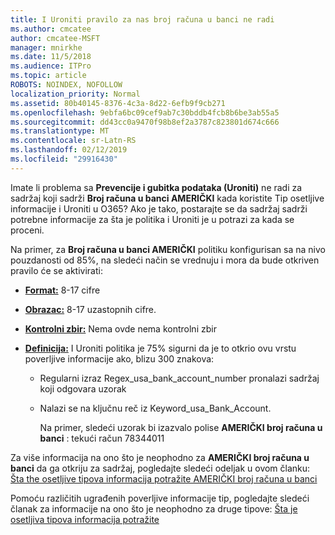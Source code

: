 ```yaml
---
title: I Uroniti pravilo za nas broj računa u banci ne radi
ms.author: cmcatee
author: cmcatee-MSFT
manager: mnirkhe
ms.date: 11/5/2018
ms.audience: ITPro
ms.topic: article
ROBOTS: NOINDEX, NOFOLLOW
localization_priority: Normal
ms.assetid: 80b40145-8376-4c3a-8d22-6efb9f9cb271
ms.openlocfilehash: 9ebfa6bc09cef9ab7c30bddb4fcb8b6be3ab55a5
ms.sourcegitcommit: dd43cc0a9470f98b8ef2a3787c823801d674c666
ms.translationtype: MT
ms.contentlocale: sr-Latn-RS
ms.lasthandoff: 02/12/2019
ms.locfileid: "29916430"
---
```

Imate li problema sa **Prevencije i gubitka podataka (Uroniti)** ne radi za sadržaj koji sadrži **Broj računa u banci AMERIČKI** kada koristite Tip osetljive informacije i Uroniti u O365? Ako je tako, postarajte se da sadržaj sadrži potrebne informacije za šta je politika i Uroniti je u potrazi za kada se proceni. 
  
Na primer, za **Broj računa u banci AMERIČKI** politiku konfigurisan sa na nivo pouzdanosti od 85%, na sledeći način se vrednuju i mora da bude otkriven pravilo će se aktivirati: 
  
- **[Format:](https://docs.microsoft.com/office365/securitycompliance/what-the-sensitive-information-types-look-for#format-77)** 8-17 cifre 
    
- **[Obrazac:](https://docs.microsoft.com/office365/securitycompliance/what-the-sensitive-information-types-look-for#pattern-77)** 8-17 uzastopnih cifre. 
    
- **[Kontrolni zbir:](https://docs.microsoft.com/office365/securitycompliance/what-the-sensitive-information-types-look-for#checksum-76)** Nema ovde nema kontrolni zbir 
    
- **[Definicija:](https://docs.microsoft.com/office365/securitycompliance/what-the-sensitive-information-types-look-for)** I Uroniti politika je 75% sigurni da je to otkrio ovu vrstu poverljive informacije ako, blizu 300 znakova: 
    
  - Regularni izraz Regex_usa_bank_account_number pronalazi sadržaj koji odgovara uzorak
    
  - Nalazi se na ključnu reč iz Keyword_usa_Bank_Account.
    
    Na primer, sledeći uzorak bi izazvalo polise **AMERIČKI broj računa u banci** : tekući račun 78344011 
    
Za više informacija na ono što je neophodno za **AMERIČKI broj računa u banci** da ga otkriju za sadržaj, pogledajte sledeći odeljak u ovom članku: [Šta the osetljive tipova informacija potražite AMERIČKI broj računa u banci](https://docs.microsoft.com/office365/securitycompliance/what-the-sensitive-information-types-look-for#us-bank-account-number)
  
Pomoću različitih ugrađenih poverljive informacije tip, pogledajte sledeći članak za informacije na ono što je neophodno za druge tipove: [Šta je osetljiva tipova informacija potražite](https://docs.microsoft.com/office365/securitycompliance/what-the-sensitive-information-types-look-for)
  

